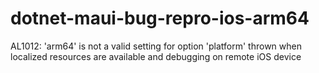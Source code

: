 # dotnet-maui-bug-repro-ios-arm64
AL1012: 'arm64' is not a valid setting for option 'platform' thrown when localized resources are available and debugging on remote iOS device
